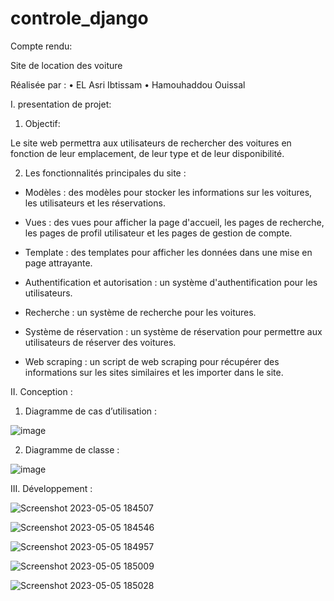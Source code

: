 # controle_django
Compte rendu:


Site de location des voiture



Réalisée par :
•	EL Asri Ibtissam
•	Hamouhaddou Ouissal





I.	presentation de projet:


1.	Objectif: 

Le site web permettra aux utilisateurs de rechercher des voitures en fonction de leur emplacement, de leur type et de leur disponibilité.

2.	Les fonctionnalités principales du site :

*	Modèles : des modèles pour stocker les informations sur les voitures, les utilisateurs et les réservations. 

* Vues : des vues pour afficher la page d'accueil, les pages de recherche, les pages de profil utilisateur et les pages de gestion de compte. 

* Template : des templates pour afficher les données dans une mise en page attrayante. 

* Authentification et autorisation : un système d'authentification pour les utilisateurs. 

* Recherche : un système de recherche pour les voitures. 

* Système de réservation : un système de réservation pour permettre aux utilisateurs de réserver des voitures. 

* Web scraping : un script de web scraping pour récupérer des informations sur les sites similaires et les importer dans le site.

II.	Conception :

1.	Diagramme de cas d’utilisation :

![image](https://user-images.githubusercontent.com/122088705/236544102-d6c3607d-21b6-425c-beed-6763b3201511.png)

2.	Diagramme de classe :

![image](https://user-images.githubusercontent.com/122088705/236544163-f74c864d-6f1c-4b6f-9081-e976d69a662d.png)

III.	Développement :

 
![Screenshot 2023-05-05 184507](https://user-images.githubusercontent.com/122088705/236544276-b05e61fe-2190-4368-a92f-c2954225bd48.png)

![Screenshot 2023-05-05 184546](https://user-images.githubusercontent.com/122088705/236544370-f30a1a8d-997c-4cf5-a4bb-af128c931e48.png)

![Screenshot 2023-05-05 184957](https://user-images.githubusercontent.com/122088705/236544410-32f71c65-2716-4581-b4b7-79bfa13c94ca.png)

![Screenshot 2023-05-05 185009](https://user-images.githubusercontent.com/122088705/236544470-b1a5e67f-3114-4605-a914-daba12a22083.png)

![Screenshot 2023-05-05 185028](https://user-images.githubusercontent.com/122088705/236544506-40d86c4a-16b9-4591-ba4a-9be9f84ea2b9.png)




